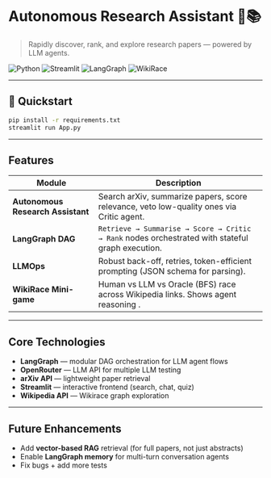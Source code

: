 # Autonomous Research Assistant 🤖📚  
> Rapidly discover, rank, and explore research papers — powered by LLM agents.

![Python](https://img.shields.io/badge/python-3.12%2B-blue)
![Streamlit](https://img.shields.io/badge/Streamlit-1.28.0-red)
![LangGraph](https://img.shields.io/badge/LangGraph-0.0.32-green)
![WikiRace](https://img.shields.io/badge/WikiRace-1.0.0-yellow)

---

## 🚀 Quickstart

```bash
pip install -r requirements.txt
streamlit run App.py
```
 

---

##  Features

| Module | Description |
|--------|-------------|
| **Autonomous Research Assistant** | Search arXiv, summarize papers, score relevance, veto low-quality ones via Critic agent. |
| **LangGraph DAG** | `Retrieve → Summarise → Score → Critic → Rank` nodes orchestrated with stateful graph execution. |
| **LLMOps** | Robust back-off, retries, token-efficient prompting (JSON schema for parsing). |
| **WikiRace Mini-game** | Human vs LLM vs Oracle (BFS) race across Wikipedia links. Shows agent reasoning . |



---

## Core Technologies

- **LangGraph** — modular DAG orchestration for LLM agent flows
- **OpenRouter** — LLM API for multiple LLM testing 
- **arXiv API** — lightweight paper retrieval
- **Streamlit** — interactive frontend (search, chat, quiz)
- **Wikipedia API** — Wikirace graph exploration

---

## Future Enhancements

- Add **vector-based RAG** retrieval (for full papers, not just abstracts)
- Enable **LangGraph memory** for multi-turn conversation agents
- Fix bugs + add more tests


